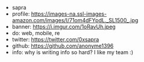 - sapra
- profile: https://images-na.ssl-images-amazon.com/images/I/71om4dFYpdL._SL1500_.jpg
- banner: https://i.imgur.com/1oRavUh.jpeg
- do: web, mobile, re
- twitter: https://twitter.com/0xsapra
- github: https://github.com/anonyme1396
- info: why is writing info so hard? I like my team :)

